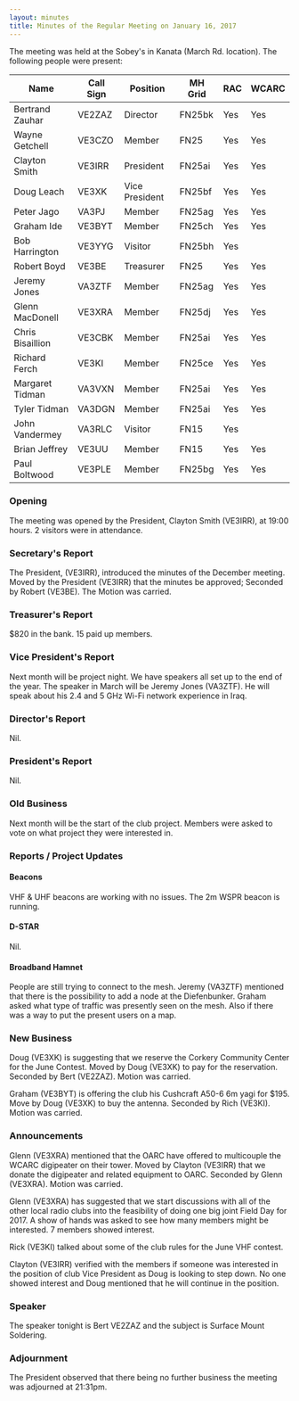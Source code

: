 ```yaml
---
layout: minutes
title: Minutes of the Regular Meeting on January 16, 2017
---
```


The meeting was held at the Sobey's in Kanata (March Rd. location).
The following people were present:

| Name                   | Call Sign  | Position         | MH Grid | RAC | WCARC |
|------------------------|------------|------------------|---------|-----|-------|
| Bertrand Zauhar        | VE2ZAZ     | Director         | FN25bk  | Yes | Yes   |
| Wayne Getchell         | VE3CZO     | Member           | FN25    | Yes | Yes   |
| Clayton Smith          | VE3IRR     | President        | FN25ai  | Yes | Yes   |
| Doug Leach             | VE3XK      | Vice President   | FN25bf  | Yes | Yes   |
| Peter Jago             | VA3PJ      | Member           | FN25ag  | Yes | Yes   |
| Graham Ide             | VE3BYT     | Member           | FN25ch  | Yes | Yes   |
| Bob Harrington         | VE3YYG     | Visitor          | FN25bh  | Yes |       |
| Robert Boyd            | VE3BE      | Treasurer        | FN25    | Yes | Yes   |
| Jeremy Jones           | VA3ZTF     | Member           | FN25ag  | Yes | Yes   |
| Glenn MacDonell        | VE3XRA     | Member           | FN25dj  | Yes | Yes   |
| Chris Bisaillion       | VE3CBK     | Member           | FN25ai  | Yes | Yes   |
| Richard Ferch          | VE3KI      | Member           | FN25ce  | Yes | Yes   |
| Margaret Tidman        | VA3VXN     | Member           | FN25ai  | Yes | Yes   |
| Tyler Tidman           | VA3DGN     | Member           | FN25ai  | Yes | Yes   |
| John Vandermey         | VA3RLC     | Visitor          | FN15    | Yes |       |
| Brian Jeffrey          | VE3UU      | Member           | FN15    | Yes | Yes   |
| Paul Boltwood          | VE3PLE     | Member           | FN25bg  | Yes | Yes   |

### Opening

The meeting was opened by the President, Clayton Smith (VE3IRR), at 19:00 hours.
2 visitors were in attendance.

### Secretary's Report

The President, (VE3IRR), introduced the minutes of the December meeting.
Moved by the President (VE3IRR) that the minutes be approved; Seconded by Robert (VE3BE).
The Motion was carried.

### Treasurer's Report

$820 in the bank.
15 paid up members.

### Vice President's Report

Next month will be project night.
We have speakers all set up to the end of the year.
The speaker in March will be Jeremy Jones (VA3ZTF). He will speak about his 2.4 and 5 GHz Wi-Fi network experience in Iraq.

### Director's Report

Nil.

### President's Report

Nil.

### Old Business

Next month will be the start of the club project.
Members were asked to vote on what project they were interested in.

### Reports / Project Updates

#### Beacons

VHF & UHF beacons are working with no issues.
The 2m WSPR beacon is running.

#### D-STAR

Nil.

#### Broadband Hamnet

People are still trying to connect to the mesh.
Jeremy (VA3ZTF) mentioned that there is the possibility to add a node at the Diefenbunker.
Graham asked what type of traffic was presently seen on the mesh. Also if there was a way to put the present users on a map.

### New Business

Doug (VE3XK) is suggesting that we reserve the Corkery Community Center for the June Contest.
Moved by Doug (VE3XK) to pay for the reservation.  Seconded by Bert (VE2ZAZ).
Motion was carried.

Graham (VE3BYT) is offering the club his Cushcraft A50-6 6m yagi for $195.
Move by Doug (VE3XK) to buy the antenna. Seconded by Rich (VE3KI).
Motion was carried.

### Announcements

Glenn (VE3XRA) mentioned that the OARC have offered to multicouple the WCARC digipeater on their tower.
Moved by Clayton (VE3IRR) that we donate the digipeater and related equipment to OARC.
Seconded by Glenn (VE3XRA). Motion was carried.

Glenn (VE3XRA) has suggested that we start discussions with all of the other local radio clubs into the feasibility of doing one big joint Field Day for 2017. A show of hands was asked to see how many members might be interested. 7 members showed interest.

Rick (VE3KI) talked about some of the club rules for the June VHF contest.

Clayton (VE3IRR) verified with the members if someone was interested in the position of club Vice President as Doug is looking to step down. No one showed interest and Doug mentioned that he will continue in the position.

### Speaker

The speaker tonight is Bert VE2ZAZ and the subject is Surface Mount Soldering.

### Adjournment

The President observed that there being no further business the meeting was adjourned at 21:31pm.
